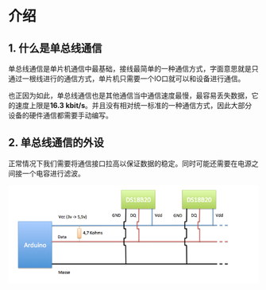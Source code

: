 # 介绍

## 1. 什么是单总线通信

单总线通信是单片机通信中最基础，接线最简单的一种通信方式，字面意思就是只通过一根线进行的通信方式，单片机只需要一个IO口就可以和设备进行通信。

也正因为如此，单总线通信也是其他通信当中通信速度最慢，最容易丢失数据，它的速度上限是**16.3 kbit/s**。并且没有相对统一标准的一种通信方式，因此大部分设备的硬件通信都需要手动编写。

## 2. 单总线通信的外设

正常情况下我们需要将通信接口拉高以保证数据的稳定。同时可能还需要在电源之间接一个电容进行滤波。

![拉高稳定信号](images/0-1.png)
